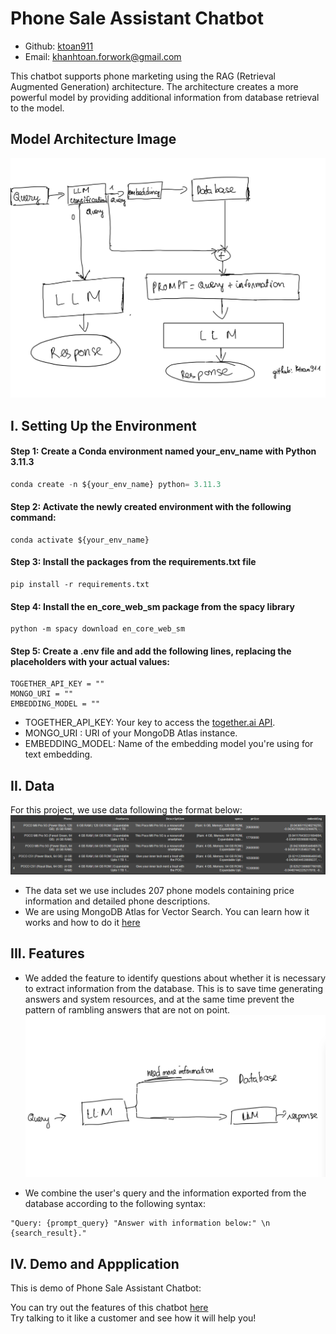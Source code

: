 # Phone Sale Assistant Chatbot

- Github: [ktoan911](https://github.com/ktoan911) 
- Email: khanhtoan.forwork@gmail.com 



This chatbot supports phone marketing using the RAG (Retrieval Augmented Generation) architecture. The architecture creates a more powerful model by providing additional information from database retrieval to the model.



## Model Architecture Image

![image](Assets/Architecture.jpg)

## I. Setting Up the Environment
#### Step 1: Create a Conda environment named your_env_name with Python 3.11.3

```python
conda create -n ${your_env_name} python= 3.11.3
```

#### Step 2: Activate the newly created environment with the following command:
```
conda activate ${your_env_name}
```

#### Step 3: Install the packages from the requirements.txt file

```
pip install -r requirements.txt
``` 
#### Step 4: Install the en_core_web_sm package from the spacy library

```
python -m spacy download en_core_web_sm
```

#### Step 5: Create a .env file and add the following lines, replacing the placeholders with your actual values:
```
TOGETHER_API_KEY = ""
MONGO_URI = ""
EMBEDDING_MODEL = ""
```

- TOGETHER_API_KEY: Your key to access the [together.ai API](https://www.together.ai/). 
- MONGO_URI : URI of your MongoDB Atlas instance.
- EMBEDDING_MODEL: Name of the embedding model you're using for text embedding.

## II. Data

For this project, we use data following the format below:
![image](Assets/Data.png)

- The data set we use includes 207 phone models containing price information and detailed phone descriptions.
- We are using MongoDB Atlas for Vector Search. You can learn how it works and how to do it [here](https://www.mongodb.com/docs/atlas/atlas-vector-search/vector-search-overview/#atlas-vector-search-queries)

## III. Features

- We added the feature to identify questions about whether it is necessary to extract information from the database. This is to save time generating answers and system resources, and at the same time prevent the pattern of rambling answers that are not on point.
![image](Assets/LLM_Classification.jpg)

- We combine the user's query and the information exported from the database according to the following syntax:

```
"Query: {prompt_query} "Answer with information below:" \n {search_result}."
```
## IV. Demo and Appplication

This is demo of Phone Sale Assistant Chatbot:

You can try out the features of this chatbot [here](https://chatbot-phone-sale-assistant.streamlit.app/)  
Try talking to it like a customer and see how it will help you!











